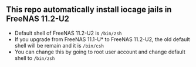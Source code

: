 ## This repo automatically install iocage jails in FreeNAS 11.2-U2

- Default shell of FreeNAS 11.2-U2 is `/bin/zsh`
- If you upgrade from FreeNAS 11.1-U* to FreeNAS 11.2-U2, the old default shell will be remain and it is `/bin/csh`
- You can change this by going to root user account and change default shell to `/bin/zsh`


